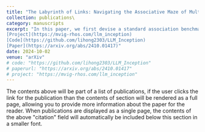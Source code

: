 ```yaml
---
title: "The Labyrinth of Links: Navigating the Associative Maze of Multi-modal LLMs"
collection: publications\
category: manuscripts
excerpt: "In this paper, we first devise a standard association benchmark based on adjective and verb association semantic concepts. Instead of costly data annotation and organization, we propose a convenient annotation-free reconstruction method transforming the general dataset for our association tasks. Furthermore, we comprehensively investigate the MLLMs's ability and potential for association ability.
[Project](https://mvig-rhos.com/llm_inception)
[Code](https://github.com/lihong2303/LLM_Inception)
[Paper](https://arxiv.org/abs/2410.01417)"
date: 2024-10-02
venue: "arXiv"
# code: "https://github.com/lihong2303/LLM_Inception"
# paperurl: "https://arxiv.org/abs/2410.01417"
# project: "https://mvig-rhos.com/llm_inception"
---
```


The contents above will be part of a list of publications, if the user clicks the link for the publication than the contents of section will be rendered as a full page, allowing you to provide more information about the paper for the reader. When publications are displayed as a single page, the contents of the above "citation" field will automatically be included below this section in a smaller font.